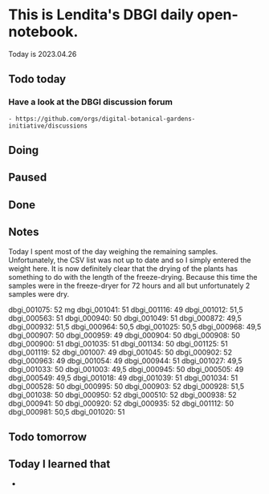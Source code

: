 
# This is Lendita's DBGI daily open-notebook.

Today is 2023.04.26

## Todo today

### Have a look at the DBGI discussion forum
    - https://github.com/orgs/digital-botanical-gardens-initiative/discussions
###
###

## Doing

## Paused

## Done

## Notes
Today I spent most of the day weighing the remaining samples. Unfortunately, the CSV list was not up to date and so I simply entered the weight here. 
It is now definitely clear that the drying of the plants has something to do with the length of the freeze-drying. Because this time the samples were in the freeze-dryer for 72 hours and all but unfortunately 2 samples were dry.

dbgi_001075: 52 mg
dbgi_001041: 51
dbgi_001116: 49
dbgi_001012: 51,5
dbgi_000563: 51
dbgi_000940: 50
dbgi_001049: 51
dbgi_000872: 49,5
dbgi_000932: 51,5
dbgi_000964: 50,5
dbgi_001025: 50,5
dbgi_000968: 49,5
dbgi_000907: 50
dbgi_000959: 49
dbgi_000904: 50
dbgi_000908: 50
dbgi_000900: 51
dbgi_001035: 51
dbgi_001134: 50
dbgi_001125: 51
dbgi_001119: 52
dbgi_001007: 49
dbgi_001045: 50
dbgi_000902: 52
dbgi_000963: 49
dbgi_001054: 49
dbgi_000944: 51
dbgi_001027: 49,5
dbgi_001033: 50
dbgi_001003: 49,5
dbgi_000945: 50
dbgi_000505: 49
dbgi_000549: 49,5
dbgi_001018: 49
dbgi_001039: 51
dbgi_001034: 51
dbgi_000528: 50
dbgi_000995: 50
dbgi_000903: 52
dbgi_000928: 51,5
dbgi_001038: 50
dbgi_000950: 52
dbgi_000510: 52
dbgi_000938: 52
dbgi_000941: 50
dbgi_000920: 52
dbgi_000935: 52
dbgi_001112: 50
dbgi_000981: 50,5
dbgi_001020: 51


## Todo tomorrow

###
###
###


## Today I learned that

-